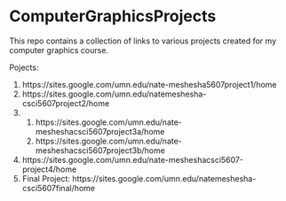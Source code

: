 # ComputerGraphicsProjects
This repo contains a collection of links to various projects created for my computer graphics course.

Pojects:

<ol>
  <li>https://sites.google.com/umn.edu/nate-meshesha5607project1/home</li>
  <li>https://sites.google.com/umn.edu/natemeshesha-csci5607project2/home</li>
  <li>
    <ol>
        <li>https://sites.google.com/umn.edu/nate-mesheshacsci5607project3a/home</li>
        <li>https://sites.google.com/umn.edu/nate-mesheshacsci5607project3b/home</li>
    </ol>
  </li>
  <li>https://sites.google.com/umn.edu/nate-mesheshacsci5607-project4/home</li>
  <li>Final Project: https://sites.google.com/umn.edu/natemeshesha-csci5607final/home</li>
</ol>